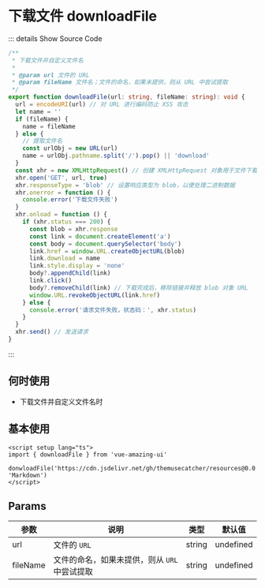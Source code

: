 # 下载文件 downloadFile

<BackTop />
<Watermark fullscreen content="Vue Amazing UI" />

::: details Show Source Code

```ts
/**
 * 下载文件并自定义文件名
 * 
 * @param url 文件的 URL
 * @param fileName 文件名；文件的命名，如果未提供，则从 URL 中尝试提取
 */
export function downloadFile(url: string, fileName: string): void {
  url = encodeURI(url) // 对 URL 进行编码防止 XSS 攻击
  let name = ''
  if (fileName) {
    name = fileName
  } else {
    // 提取文件名
    const urlObj = new URL(url)
    name = urlObj.pathname.split('/').pop() || 'download'
  }
  const xhr = new XMLHttpRequest() // 创建 XMLHttpRequest 对象用于文件下载
  xhr.open('GET', url, true)
  xhr.responseType = 'blob' // 设置响应类型为 blob，以便处理二进制数据
  xhr.onerror = function () {
    console.error('下载文件失败')
  }
  xhr.onload = function () {
    if (xhr.status === 200) {
      const blob = xhr.response
      const link = document.createElement('a')
      const body = document.querySelector('body')
      link.href = window.URL.createObjectURL(blob)
      link.download = name
      link.style.display = 'none'
      body?.appendChild(link)
      link.click()
      body?.removeChild(link) // 下载完成后，移除链接并释放 blob 对象 URL
      window.URL.revokeObjectURL(link.href)
    } else {
      console.error('请求文件失败，状态码：', xhr.status)
    }
  }
  xhr.send() // 发送请求
}
```

:::

## 何时使用

- 下载文件并自定义文件名时

## 基本使用

```vue
<script setup lang="ts">
import { downloadFile } from 'vue-amazing-ui'

donwloadFile('https://cdn.jsdelivr.net/gh/themusecatcher/resources@0.0.5/Markdown.pdf', 'Markdown')
</script>
```

## Params

参数 | 说明 | 类型 | 默认值
-- | -- | -- | --
url | 文件的 `URL` | string | undefined
fileName | 文件的命名，如果未提供，则从 `URL` 中尝试提取 | string | undefined
